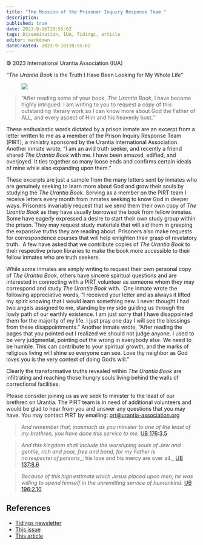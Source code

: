 ```yaml
---
title: "The Mission of the Prisoner Inquiry Response Team "
description: 
published: true
date: 2023-9-16T10:55:6Z
tags: Dissemination, IUA, Tidings, article
editor: markdown
dateCreated: 2023-9-16T10:55:6Z
---
```


<p class="v-card v-sheet theme--light grey lighten-3 px-2">© 2023 International Urantia Association (IUA)</p>

“_The Urantia Book_ is the Truth I Have Been Looking for My Whole Life”

<figure id="Figure_1" class="image urantiapedia">
<img src="/image/article/IUA_Tidings/PIRT-LOGO-TIDINGS-HEADER.jpg">
</figure>

> “After reading some of your book, _The Urantia Book_, I have become highly intrigued. I am writing to you to request a copy of this outstanding literary work so I can know more about God the Father of ALL, and every aspect of Him and his heavenly host.”

These enthusiastic words dictated by a prison inmate are an excerpt from a letter written to me as a member of the Prison Inquiry Response Team (PIRT), a ministry sponsored by the Urantia International Association. Another inmate wrote, “I am an avid truth seeker, and recently a friend shared _The Urantia Book_ with me. I have been amazed, edified, and overjoyed. It ties together so many loose ends and confirms certain ideals of mine while also expanding upon them.”

These excerpts are just a sample from the many letters sent by inmates who are genuinely seeking to learn more about God and grow their souls by studying the _The Urantia Book._ Serving as a member on the PIRT team I receive letters every month from inmates seeking to know God in deeper ways. Prisoners invariably request that we send them their own copy of _The Urantia Book_ as they have usually borrowed the book from fellow inmates. Some have eagerly expressed a desire to start their own study group within the prison. They may request study materials that will aid them in grasping the expansive truths they are reading about. Prisoners also make requests for correspondence courses that will help enlighten their grasp of revelatory truth.  A few have asked that we contribute copies of _The Urantia Book_ to their respective prison libraries to make the book more accessible to their fellow inmates who are truth seekers.

While some inmates are simply writing to request their own personal copy of _The Urantia Book_, others have sincere spiritual questions and are interested in connecting with a PIRT volunteer as someone whom they may correspond and study _The Urantia Book_ with.  One inmate wrote the following appreciative words, “I received your letter and as always it lifted my spirit knowing that I would learn something new. I never thought I had two angels assigned to me, standing by my side guiding us through the lowly path of our earthly existence. I am just sorry that I have disappointed them for the majority of my life. I just pray one day I will see the blessings from these disappointments.” Another inmate wrote, “After reading the pages that you pointed out I realized we should not judge anyone. I used to be very judgmental, pointing out the wrong in everybody else. We need to be humble. This can contribute to your spiritual growth, and the marks of religious living will shine so everyone can see. Love thy neighbor as God loves you is the very context of doing God’s will.”

Clearly the transformative truths revealed within _The Urantia Book_ are infiltrating and reaching those hungry souls living behind the walls of correctional facilities.

Please consider joining us as we seek to minister to the least of our brethren on Urantia. The PIRT team is in need of additional volunteers and would be glad to hear from you and answer any questions that you may have. You may contact PIRT by emailing: prt@urantia-association.org

> _And remember that, inasmuch as you minister to one of the least of my brethren, you have done this service to me._ [UB 176:3.5](/en/The_Urantia_Book/176#p3_5)

> _And this kingdom shall include the worshiping souls of Jew and gentile, rich and poor, free and bond, for my Father is no_ _respecter_ _of_ _persons__; his love and his mercy are over all._ [UB 137:8.6](/en/The_Urantia_Book/137#p8_6)

> _Because of this_ _high_ _estimate_ _which Jesus placed upon men, he was willing to spend himself in the unremitting service of humankind._  [UB 196:2.10](/en/The_Urantia_Book/196#p2_10)

## References

- [Tidings newsletter](https://urantia-association.org/about-tidings-newsletter/)
- [This issue](https://urantia-association.org/newsletter/tidings-december-2023/)
- [This article](https://urantia-association.org/the-mission-of-the-prisoner-inquiry-response-team)